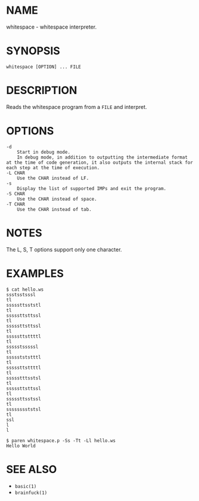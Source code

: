 # NAME
whitespace - whitespace interpreter.

# SYNOPSIS

    whitespace [OPTION] ... FILE

# DESCRIPTION
Reads the whitespace program from a `FILE` and interpret.

# OPTIONS

    -d
        Start in debug mode.
        In debug mode, in addition to outputting the intermediate format at the time of code generation, it also outputs the internal stack for each step at the time of execution.
    -L CHAR
        Use the CHAR instead of LF.
    -s
        Display the list of supported IMPs and exit the program.
    -S CHAR
        Use the CHAR instead of space.
    -T CHAR
        Use the CHAR instead of tab.

# NOTES
The L, S, T options support only one character.

# EXAMPLES

    $ cat hello.ws
    ssstsstsssl
    tl
    sssssttsststl
    tl
    sssssttsttssl
    tl
    sssssttsttssl
    tl
    sssssttsttttl
    tl
    ssssstsssssl
    tl
    ssssstststttl
    tl
    sssssttsttttl
    tl
    ssssstttsstsl
    tl
    sssssttsttssl
    tl
    sssssttsstssl
    tl
    sssssssststsl
    tl
    ssl
    l
    l
    
    $ paren whitespace.p -Ss -Tt -Ll hello.ws
    Hello World

# SEE ALSO
- `basic(1)`
- `brainfuck(1)`
